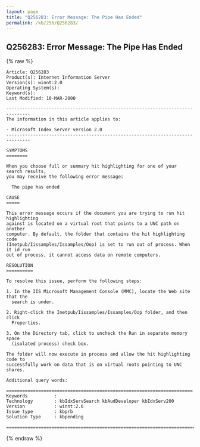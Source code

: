 ```yaml
---
layout: page
title: "Q256283: Error Message: The Pipe Has Ended"
permalink: /kb/256/Q256283/
---
```


## Q256283: Error Message: The Pipe Has Ended

{% raw %}

	Article: Q256283
	Product(s): Internet Information Server
	Version(s): winnt:2.0
	Operating System(s): 
	Keyword(s): 
	Last Modified: 10-MAR-2000
	
	-------------------------------------------------------------------------------
	The information in this article applies to:
	
	- Microsoft Index Server version 2.0 
	-------------------------------------------------------------------------------
	
	SYMPTOMS
	========
	
	When you choose full or summary hit highlighting for one of your search results,
	you may receive the following error message:
	
	  The pipe has ended
	
	CAUSE
	=====
	
	This error message occurs if the document you are trying to run hit highlighting
	against is located on a virtual root that points to a UNC path on another
	computer. By default, the folder that contains the hit highlighting code
	(Inetpub/Iissamples/Issamples/Oop) is set to run out of process. When it id run
	out of process, it cannot access data on remote computers.
	
	RESOLUTION
	==========
	
	To resolve this issue, perform the following steps:
	
	1. In the IIS Microsoft Management Console (MMC), locate the Web site that the
	  search is under.
	
	2. Right-click the Inetpub/Iissamples/Issamples/Oop folder, and then click
	  Properties.
	
	3. On the Directory tab, click to uncheck the Run in separate memory space
	  (isolated process) check box.
	
	The folder will now execute in process and allow the hit highlighting code to
	successfully work on data that is on virtual roots pointing to UNC shares.
	
	Additional query words:
	
	======================================================================
	Keywords          :  
	Technology        : kbIdxServSearch kbAudDeveloper kbIdxServ200
	Version           : winnt:2.0
	Issue type        : kbprb
	Solution Type     : kbpending
	
	=============================================================================
	

{% endraw %}
